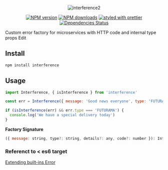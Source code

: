 <div align="center">

![interference2](https://user-images.githubusercontent.com/6388707/44865709-587bc600-ac83-11e8-9e38-bfb9e9426086.png)

</div>

<div align="center">
  
[![NPM version](https://img.shields.io/npm/v/interference.svg?style=flat)](https://www.npmjs.com/package/interference)
[![NPM downloads](https://img.shields.io/npm/dm/interference.svg?style=flat)](https://www.npmjs.com/package/interference) 
[![styled with prettier](https://img.shields.io/badge/styled_with-prettier-ff69b4.svg)](https://github.com/prettier/prettier)  [![Dependencies Status](https://david-dm.org/greguz/fluido.svg)](https://david-dm.org/greguz/fluido.svg)

</div>

Custom error factory for microservices with HTTP code and internal type props Edit

## Install

```bash
npm install interference
```

## Usage

```javascript
import Interference, { isInterference } from 'interference'

const err = Interference({ message: 'Good news everyone', type: 'FUTURAMA' })

if (isInterference(err) && err.type === 'FUTURAMA') {
  console.log('We have a special delivery today')
}
```

<b>Factory Signature</b>
```javascript
({ message: string, type?: string, details?: any, code?: number }): Interference
```

### Referenct to < es6 target
[Extending built-ins Error](https://github.com/Microsoft/TypeScript/wiki/Breaking-Changes#extending-built-ins-like-error-array-and-map-may-no-longer-work])
